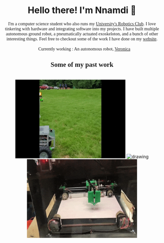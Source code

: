 <h1 align='center'> Hello there! I'm Nnamdi 👋</h1>

<p align="center" style="font-family:'Roboto mono'"> I'm a computer science student who also runs my <a href="https://github.com/waynerobotics">University's Robotics Club</a>.
 I love tinkering with hardware and integrating software into my projects. I have built multiple autonomous ground robot, a pneumatically actuated exoskeloton, and a bunch of other interesting things. Feel free to checkout some of the work I have done on my <a href="https://mr-monwe.github.io/">website</a>.
</br></br>
🔭 Currently working : An autonomous robot, <a href="https://github.com/waynerobotics/veronica">Veronica</a>
</br>
</p>

<h2 align="center" style="font-family:'Roboto mono'"> Some of my past work</h2>

  <p align="center">
    </br>
<img src="igvc.gif" alt="drawing" width="350" height="250"/> <img src="ex.gif" alt="drawing" width="200" height="250"/>  <img src="draw.gif" alt="drawing" width="350" height="250"/>   
  </p>
  
<!-- **Mr-Monwe/Mr-Monwe** is a ✨ _special_ ✨ repository because its `README.md` (this file) appears on your GitHub profile.

Here are some ideas to get you started:

- 🔭 I’m currently working on ...
- 🌱 I’m currently learning ...
- 👯 I’m looking to collaborate on ...
- 🤔 I’m looking for help with ...
- 💬 Ask me about ...
- 📫 How to reach me: ...
- 😄 Pronouns: ...
- ⚡ Fun fact: ...
-->
